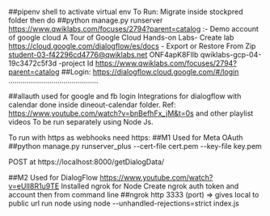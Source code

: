 ##pipenv shell to activate virtual env
To Run:
Migrate inside stockpred folder then do
##python manage.py runserver 
https://www.qwiklabs.com/focuses/2794?parent=catalog :- Demo account of google cloud
A Tour of Google Cloud Hands-on Labs- Create lab
https://cloud.google.com/dialogflow/es/docs - Export or Restore From Zip
student-03-f42296cd4776@qwiklabs.net
ONF4apK8FlIb
qwiklabs-gcp-04-19c3472c5f3d -project Id
https://www.qwiklabs.com/focuses/2794?parent=catalog
##Login: https://dialogflow.cloud.google.com/#/login
............................................


##allauth used for google and fb login
Integrations for dialogflow with calendar done inside dineout-calendar folder.
Ref: https://www.youtube.com/watch?v=bnBefhFx_jM&t=0s and other playlist videos
To be run separately using Node Js.

To run with https as webhooks need https:
##M1 Used for Meta OAuth
##python manage.py runserver_plus --cert-file cert.pem --key-file key.pem

POST at https://localhost:8000/getDialogData/

##M2 Used for DialogFlow
https://www.youtube.com/watch?v=eUlI8R1u9TE
Installed ngrok for Node
Create ngrok auth token and account
then from command line
##ngrok http 3333 (port) => gives local to public url
run node using node --unhandled-rejections=strict index.js
